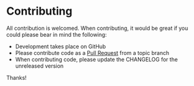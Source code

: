 # Contributing

All contribution is welcomed. When contributing, it would be great if you could please bear in mind the following:

* Development takes place on GitHub
* Please contribute code as a [Pull Request](https://help.github.com/articles/using-pull-requests) from a topic branch
* When contributing code, please update the CHANGELOG for the unreleased version

Thanks!
